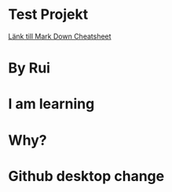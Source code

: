 # Test Projekt

[Länk till Mark Down Cheatsheet](https://github.com/adam-p/markdown-here/wiki/Markdown-Cheatsheet)

# By Rui
# I am learning
# Why?

# Github desktop change